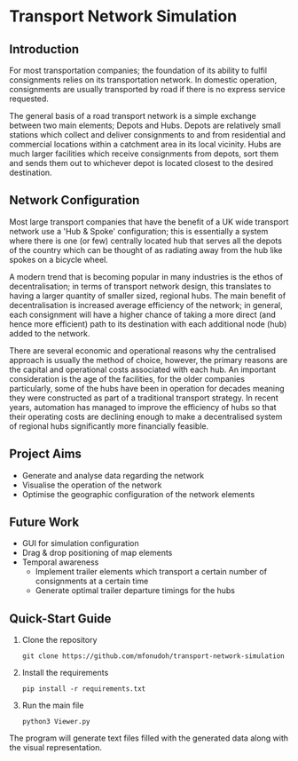 # Transport Network Simulation

## Introduction

For most transportation companies; the foundation of its ability to fulfil consignments relies on its transportation network. In domestic operation, consignments are usually transported by road if there is no express service requested.

The general basis of a road transport network is a simple exchange between two main elements; Depots and Hubs. Depots are relatively small stations which collect and deliver consignments to and from residential and commercial locations within a catchment area in its local vicinity. Hubs are much larger facilities which receive consignments from depots, sort them and sends them out to whichever depot is located closest to the desired destination.

## Network Configuration

Most large transport companies that have the benefit of a UK wide transport network use a 'Hub & Spoke' configuration; this is essentially a system where there is one (or few) centrally located hub that serves all the depots of the country which can be thought of as radiating away from the hub like spokes on a bicycle wheel.

A modern trend that is becoming popular in many industries is the ethos of decentralisation; in terms of transport network design, this translates to having a larger quantity of smaller sized, regional hubs. The main benefit of decentralisation is increased average efficiency of the network; in general, each consignment will have a higher chance of taking a more direct (and hence more efficient) path to its destination with each additional node (hub) added to the network.

There are several economic and operational reasons why the centralised approach is usually the method of choice, however, the primary reasons are the capital and operational costs associated with each hub. An important consideration is the age of the facilities, for the older companies particularly, some of the hubs have been in operation for decades meaning they were constructed as part of a traditional transport strategy. In recent years, automation has managed to improve the efficiency of hubs so that their operating costs are declining enough to make a decentralised system of regional hubs significantly more financially feasible.

## Project Aims

- Generate and analyse data regarding the network
- Visualise the operation of the network
- Optimise the geographic configuration of the network elements

## Future Work

- GUI for simulation configuration
- Drag & drop positioning of map elements
- Temporal awareness
    - Implement trailer elements which transport a certain number of consignments at a certain time
    - Generate optimal trailer departure timings for the hubs

## Quick-Start Guide

1. Clone the repository

    `git clone https://github.com/mfonudoh/transport-network-simulation`

2. Install the requirements

    `pip install -r requirements.txt`

3. Run the main file

    `python3 Viewer.py`

The program will generate text files filled with the generated data along with the visual representation.
